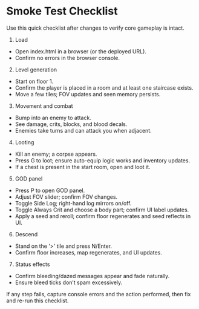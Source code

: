 # Smoke Test Checklist

Use this quick checklist after changes to verify core gameplay is intact.

1. Load
- Open index.html in a browser (or the deployed URL).
- Confirm no errors in the browser console.

2. Level generation
- Start on floor 1.
- Confirm the player is placed in a room and at least one staircase exists.
- Move a few tiles; FOV updates and seen memory persists.

3. Movement and combat
- Bump into an enemy to attack.
- See damage, crits, blocks, and blood decals.
- Enemies take turns and can attack you when adjacent.

4. Looting
- Kill an enemy; a corpse appears.
- Press G to loot; ensure auto-equip logic works and inventory updates.
- If a chest is present in the start room, open and loot it.

5. GOD panel
- Press P to open GOD panel.
- Adjust FOV slider; confirm FOV changes.
- Toggle Side Log; right-hand log mirrors on/off.
- Toggle Always Crit and choose a body part; confirm UI label updates.
- Apply a seed and reroll; confirm floor regenerates and seed reflects in UI.

6. Descend
- Stand on the '>' tile and press N/Enter.
- Confirm floor increases, map regenerates, and UI updates.

7. Status effects
- Confirm bleeding/dazed messages appear and fade naturally.
- Ensure bleed ticks don’t spam excessively.

If any step fails, capture console errors and the action performed, then fix and re-run this checklist.